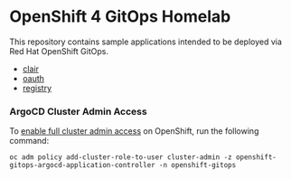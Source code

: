 # OpenShift 4 GitOps Homelab

This repository contains sample applications intended to be deployed via Red Hat OpenShift GitOps.

* [clair](./quay/overlays/clair)
* [oauth](./oauth)
* [registry](./registry)

### ArgoCD Cluster Admin Access

To [enable full cluster admin access] on OpenShift, run the following command:
```
oc adm policy add-cluster-role-to-user cluster-admin -z openshift-gitops-argocd-application-controller -n openshift-gitops
```

[enable full cluster admin access]: https://argocd-operator.readthedocs.io/en/latest/install/openshift/#rbac
